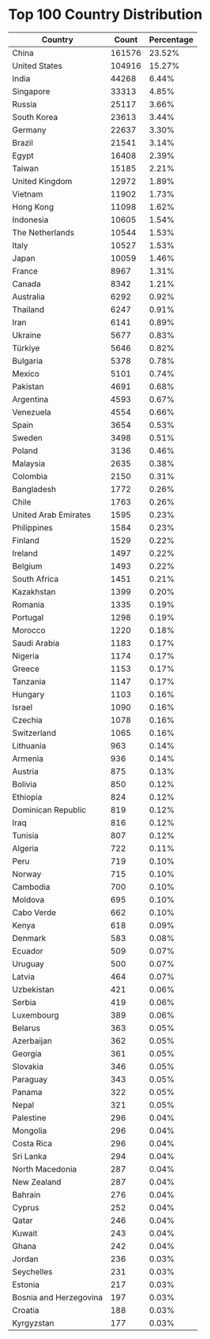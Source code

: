 # Top 100 Country Distribution
| Country | Count | Percentage |
|----|----|----|
| China | 161576 | 23.52% |
| United States | 104916 | 15.27% |
| India | 44268 | 6.44% |
| Singapore | 33313 | 4.85% |
| Russia | 25117 | 3.66% |
| South Korea | 23613 | 3.44% |
| Germany | 22637 | 3.30% |
| Brazil | 21541 | 3.14% |
| Egypt | 16408 | 2.39% |
| Taiwan | 15185 | 2.21% |
| United Kingdom | 12972 | 1.89% |
| Vietnam | 11902 | 1.73% |
| Hong Kong | 11098 | 1.62% |
| Indonesia | 10605 | 1.54% |
| The Netherlands | 10544 | 1.53% |
| Italy | 10527 | 1.53% |
| Japan | 10059 | 1.46% |
| France | 8967 | 1.31% |
| Canada | 8342 | 1.21% |
| Australia | 6292 | 0.92% |
| Thailand | 6247 | 0.91% |
| Iran | 6141 | 0.89% |
| Ukraine | 5677 | 0.83% |
| Türkiye | 5646 | 0.82% |
| Bulgaria | 5378 | 0.78% |
| Mexico | 5101 | 0.74% |
| Pakistan | 4691 | 0.68% |
| Argentina | 4593 | 0.67% |
| Venezuela | 4554 | 0.66% |
| Spain | 3654 | 0.53% |
| Sweden | 3498 | 0.51% |
| Poland | 3136 | 0.46% |
| Malaysia | 2635 | 0.38% |
| Colombia | 2150 | 0.31% |
| Bangladesh | 1772 | 0.26% |
| Chile | 1763 | 0.26% |
| United Arab Emirates | 1595 | 0.23% |
| Philippines | 1584 | 0.23% |
| Finland | 1529 | 0.22% |
| Ireland | 1497 | 0.22% |
| Belgium | 1493 | 0.22% |
| South Africa | 1451 | 0.21% |
| Kazakhstan | 1399 | 0.20% |
| Romania | 1335 | 0.19% |
| Portugal | 1298 | 0.19% |
| Morocco | 1220 | 0.18% |
| Saudi Arabia | 1183 | 0.17% |
| Nigeria | 1174 | 0.17% |
| Greece | 1153 | 0.17% |
| Tanzania | 1147 | 0.17% |
| Hungary | 1103 | 0.16% |
| Israel | 1090 | 0.16% |
| Czechia | 1078 | 0.16% |
| Switzerland | 1065 | 0.16% |
| Lithuania | 963 | 0.14% |
| Armenia | 936 | 0.14% |
| Austria | 875 | 0.13% |
| Bolivia | 850 | 0.12% |
| Ethiopia | 824 | 0.12% |
| Dominican Republic | 819 | 0.12% |
| Iraq | 816 | 0.12% |
| Tunisia | 807 | 0.12% |
| Algeria | 722 | 0.11% |
| Peru | 719 | 0.10% |
| Norway | 715 | 0.10% |
| Cambodia | 700 | 0.10% |
| Moldova | 695 | 0.10% |
| Cabo Verde | 662 | 0.10% |
| Kenya | 618 | 0.09% |
| Denmark | 583 | 0.08% |
| Ecuador | 509 | 0.07% |
| Uruguay | 500 | 0.07% |
| Latvia | 464 | 0.07% |
| Uzbekistan | 421 | 0.06% |
| Serbia | 419 | 0.06% |
| Luxembourg | 389 | 0.06% |
| Belarus | 363 | 0.05% |
| Azerbaijan | 362 | 0.05% |
| Georgia | 361 | 0.05% |
| Slovakia | 346 | 0.05% |
| Paraguay | 343 | 0.05% |
| Panama | 322 | 0.05% |
| Nepal | 321 | 0.05% |
| Palestine | 296 | 0.04% |
| Mongolia | 296 | 0.04% |
| Costa Rica | 296 | 0.04% |
| Sri Lanka | 294 | 0.04% |
| North Macedonia | 287 | 0.04% |
| New Zealand | 287 | 0.04% |
| Bahrain | 276 | 0.04% |
| Cyprus | 252 | 0.04% |
| Qatar | 246 | 0.04% |
| Kuwait | 243 | 0.04% |
| Ghana | 242 | 0.04% |
| Jordan | 236 | 0.03% |
| Seychelles | 231 | 0.03% |
| Estonia | 217 | 0.03% |
| Bosnia and Herzegovina | 197 | 0.03% |
| Croatia | 188 | 0.03% |
| Kyrgyzstan | 177 | 0.03% |
